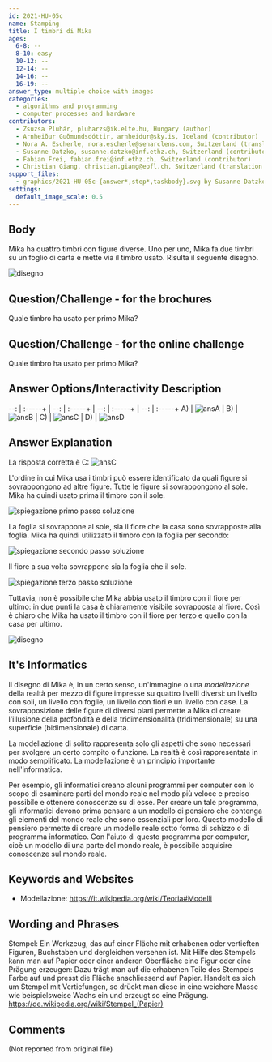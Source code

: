 ```yaml
---
id: 2021-HU-05c
name: Stamping
title: I timbri di Mika
ages:
  6-8: --
  8-10: easy
  10-12: --
  12-14: --
  14-16: --
  16-19: --
answer_type: multiple choice with images
categories:
  - algorithms and programming
  - computer processes and hardware
contributors:
  - Zsuzsa Pluhár, pluharzs@ik.elte.hu, Hungary (author)
  - Arnheiður Guðmundsdóttir, arnheidur@sky.is, Iceland (contributor)
  - Nora A. Escherle, nora.escherle@senarclens.com, Switzerland (translation from English into German)
  - Susanne Datzko, susanne.datzko@inf.ethz.ch, Switzerland (contributor, graphics)
  - Fabian Frei, fabian.frei@inf.ethz.ch, Switzerland (contributor)
  - Christian Giang, christian.giang@epfl.ch, Switzerland (translation from German into Italian)    
support_files:
  - graphics/2021-HU-05c-{answer*,step*,taskbody}.svg by Susanne Datzko
settings:
  default_image_scale: 0.5
---
```



## Body

Mika ha quattro timbri con figure diverse. Uno per uno, Mika fa due timbri su un foglio di carta e mette via il timbro usato. Risulta il seguente disegno.

![](graphics/2021-HU-05c-taskbody.svg "disegno")


## Question/Challenge - for the brochures

Quale timbro ha usato per primo Mika?


## Question/Challenge - for the online challenge

Quale timbro ha usato per primo Mika?


## Answer Options/Interactivity Description

--: | :-----+ | --: | :-----+ | --: | :-----+ | --: | :-----+
 A) | ![ansA] |  B) | ![ansB] |  C) | ![ansC] |  D) | ![ansD]

[ansA]: graphics/2021-HU-05c-answerA.svg "risposta A"
[ansB]: graphics/2021-HU-05c-answerB.svg "risposta B"
[ansC]: graphics/2021-HU-05c-answerC.svg "risposta C"
[ansD]: graphics/2021-HU-05c-answerD.svg "risposta D"


## Answer Explanation

La risposta corretta è C: ![ansC]

L'ordine in cui Mika usa i timbri può essere identificato da quali figure si sovrappongono ad altre figure. Tutte le figure si sovrappongono al sole. Mika ha quindi usato prima il timbro con il sole. 

![](graphics/2021-HU-05c-step1.svg "spiegazione primo passo soluzione")

La foglia si sovrappone al sole, sia il fiore che la casa sono sovrapposte alla foglia. Mika ha quindi utilizzato il timbro con la foglia per secondo: 

![](graphics/2021-HU-05c-step2.svg "spiegazione secondo passo soluzione")

Il fiore a sua volta sovrappone sia la foglia che il sole. 

![](graphics/2021-HU-05c-step3.svg "spiegazione terzo passo soluzione")

Tuttavia, non è possibile che Mika abbia usato il timbro con il fiore per ultimo: in due punti la casa è chiaramente visibile sovrapposta al fiore. Così è chiaro che Mika ha usato il timbro con il fiore per terzo e quello con la casa per ultimo. 

![](graphics/2021-HU-05c-taskbody.svg "disegno")

## It's Informatics

Il disegno di Mika è, in un certo senso, un'immagine o una _modellazione_ della realtà per mezzo di figure impresse su quattro livelli diversi: un livello con soli, un livello con foglie, un livello con fiori e un livello con case. La sovrapposizione delle figure di diversi piani permette a Mika di creare l'illusione della profondità e della tridimensionalità (tridimensionale) su una superficie (bidimensionale) di carta.

La modellazione di solito rappresenta solo gli aspetti che sono necessari per svolgere un certo compito o funzione. La realtà è così rappresentata in modo semplificato. La modellazione è un principio importante nell'informatica. 

Per esempio, gli informatici creano alcuni programmi per computer con lo scopo di esaminare parti del mondo reale nel modo più veloce e preciso possibile e ottenere conoscenze su di esse. Per creare un tale programma, gli informatici devono prima pensare a un modello di pensiero che contenga gli elementi del mondo reale che sono essenziali per loro. Questo modello di pensiero permette di creare un modello reale sotto forma di schizzo o di programma informatico. Con l'aiuto di questo programma per computer, cioè un modello di una parte del mondo reale, è possibile acquisire conoscenze sul mondo reale.

## Keywords and Websites

 - Modellazione: https://it.wikipedia.org/wiki/Teoria#Modelli
 

## Wording and Phrases

Stempel: Ein Werkzeug, das auf einer Fläche mit erhabenen oder vertieften Figuren, Buchstaben und dergleichen versehen ist. Mit Hilfe des Stempels kann man auf Papier oder einer anderen Oberfläche eine Figur oder eine Prägung erzeugen: Dazu trägt man auf die erhabenen Teile des Stempels Farbe auf und presst die Fläche anschliessend auf Papier. Handelt es sich um Stempel mit Vertiefungen, so drückt man diese in eine weichere Masse wie beispielsweise Wachs ein und erzeugt so eine Prägung. https://de.wikipedia.org/wiki/Stempel_(Papier)


## Comments

(Not reported from original file)
